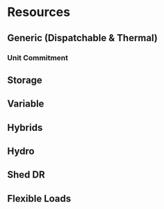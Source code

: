 # Resources

## Generic (Dispatchable & Thermal)

### Unit Commitment

## Storage

## Variable

## Hybrids

## Hydro

## Shed DR

## Flexible Loads
